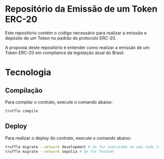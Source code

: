 # Repositório da Emissão de um Token ERC-20

Este repositório contém o código necessário para realizar a emissão e depósito de um Token no padrão do protocolo ERC-20.

A proposta deste repositório é entender como realizar a emissão de um Token ERC-20 em compliance da legislação atual do Brasil.

# Tecnologia

## Compilação

Para compilar o contrato, execute o comando abaixo:

```bash
truffle compile
```

## Deploy

Para realizar o deploy do contrato, execute o comando abaixo:

```bash
truffle migrate --network development # Se for executado em uma rede local com Ganache
truffle migrate --network sepolia # Se for Testnet
```